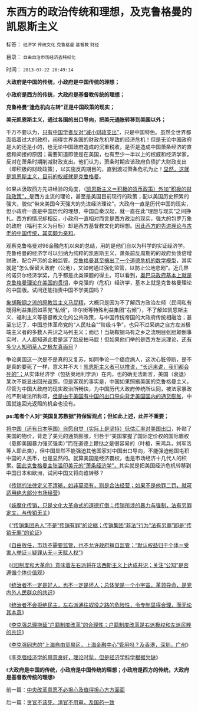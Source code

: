 # 东西方的政治传统和理想，及克鲁格曼的凯恩斯主义

标签： `经济学` `传统文化` `克鲁格曼` `基督教` `财经` 

目录： `自由自治市场经济去特权化`

时间： `2013-07-22 20:49:14`

**大政府是中国的传统，小政府是中国传统的理想；**

**小政府是西方的传统，大政府是基督教传统的理想；**

**克鲁格曼“逢危机向左转”正是中国政策的现实；**

**美元凯恩斯主义，通过各国的出口导向，把美元通胀转移到美国以外；**



千万不要以为，[只有中国学者反对“减小财政支出”](../../../2013/3/4/对国五条的民粹反扑，是对政策意志的考验.md)，只是中国特色。虽然全世界都面临着过大的政府，闹得世界各国的财政危机导致的经济危机！但是无论中国政府是大的还是小的，也无论中国政府造成的沉重税收，是否是造成中国萧条经济的直接和间接的原因；需要知道即使是在美国，也有至少一半以上的权威和经济学家，反对在萧条时期削减财政支出。他们认为，萧条时期应该政府负债扩大财政支出（即积极的财政政策），以实施反周期目的，直到渡过萧条危机为止！[显然，这就是凯恩斯主义，目前的权威就是克鲁格曼](../../../2013/2/8/影子银行！虚心学习西方左派的理论创新，青出于蓝！.md)。

如果从汲取西方先进经验的角度，（[凯恩斯主义＝积极的货币政策）外加“积极的财政政策”，](../../../2013/4/15/朝野民粹倒行逆施的共识，火上浇油的灾难.md)是西方主流的理论，甚至是美国目前现行的政策；配以美国历史积累的强大，貌似“带来美国今天强大的先进经济理论”。大政府一直是历代中国的现实，但小政府一直是中国历代的理想，中国自秦汉起，就一直在此“理想与现实”之间挣扎。西方的情况却相反，小政府一直相对而言是西方政治的现实，强大的包罗万象的政府（福利主义为目标）却是西方基督教文化的理想。[因此西方的先进理论与古老的中国传统，其实颇为亲和](../../../2010/6/29/克鲁格曼和心脏病的中国式疗法.md)。

观察克鲁格曼对98金融危机以来的总结，用的是他们自以为科学的实证经济学。克鲁格曼的经济学可以归纳为纯粹的凯恩斯主义，萧条前反周期的的政府负债倍增财政，配合严厉的金融监管。[克鲁格曼甚至搞出了一个道德危机的数学模型](../../../2011/12/8/中世纪道德经济学的通往奴役之路.md)，其实就是“怎么保留大政府（公地），又如何通过强化监管，以防止公地悲剧”。近几界的诺贝尔经济学奖，几乎都是此类课题的得主。可以看到，[奥巴马政府基本上就是克鲁格曼理论在美国的贯彻](../../../2010/7/14/美国赤字和医保的共和民主两党，和克鲁格曼.md)，李克强的（危机）经济学，基本上就是克鲁格曼理论的中国版。试问还能指责中国不学美国吗？

[象胡鞍钢之流的原教旨主义马屁精](../../../2013/7/20/统治者不会拒绝民主，但通往奴役之路的可能性极大.md)，大概只是因为不了解西方政治左倾（民间私有既得利益集团如茶党“私倾”，华尔街等特殊利益集团“右倾”），不了解如凯恩斯主义、福利主义等基督教文化的公共政策，与中国传统帝国的大政府传统相融洽；甚至忘记了，中国总体革命党的“人民社会”“阶级斗争”，也只不过采纳之自方左派极端主义者的多数人共识之马列主义；而已！当胡鞍钢乌有之乡之流明目张胆颠倒事实时，人人都知道此君是涎了脸皮拍马屁！但如果他们举的是西方左派理论，[还有多少人知稻草人之极左真面目](../../../2013/5/4/美国芝加哥学派的“稻草人反水，背后插一刀”.md)？

争论美国这一次是不是真的又复苏，如同争论一个癌症病人，这次心脏停断，是不是真的要死了一样，意义并不大！[凯恩斯主义者可以推说，“长远来说，我们都会死的”；](../../../2012/1/7/“选择命运盒子的技术”和“打破命运盒子的科学”.md)从实体经济学（包括奥地利学派）在内，也的确无法断言，美国（衰退）某次不能显出回光返照。但是客观的事实是，中国如果照搬美国的克鲁格曼主义，尽管为中国大政府的现实政治所畅快，为中国历代大政府传统所认同，被法家暴政的严刑峻法所称颂，[但是由于美国有中国的出口导向背走美国国内的通货膨胀](../../../2007/11/26/中国以超出历史所有战争损失的代价背走了世界通胀.md)，中国就连回光返照的机会也没有。

**ps:笔者个人对“美国复苏数据”持保留观点；但如此上述，此并不重要**；

[将中国（还有日本等国）自愿自觉（实际上是坚持）低估汇率对美国出口](../../../2009/5/14/诺奖资本学家克鲁格曼先生尴尬中国周.md)，补贴了美国的物价，背走了美元的通货膨胀，归咎于“美国掌握了国际定价权的国际霸权（意即美国暴力强买强卖）”而在道德上鞭挞之是很容易的（叶檀，宋鸿兵，刘军洛等人即此类），但中国显然不能强迫其他国家对中国出口导向，不能强迫他国屯积中国的人民币，也是显然的。就算美国是经济霸权，也是市场经济十几代人的积累。[因此克鲁格曼主张滥印美元的“萧条经济学”，](../../../2010/7/16/克鲁格曼示范大师级诡辩.md)其实就是把美国经济危机转移到中国日本和欧洲，试问中国又将向谁转移？

《[传销的法律定义不清晰，如非莫须有，则是合法经营；如果不是他罪二罚，就可适用绝大部分市场经营](../../../2013/7/18/传销之罪莫须有，或他罪二罚，或指合法商业.md)》

《[妖魔化传销，只是文化大革命式的道德打倒；传销所涉的暴力与强制，法有另罪定文，与传销无关](../../../2013/7/18/民主即“私相授受的权力神圣不可侵犯”.md)》

《[“传销集团杀人”不是“传销有罪”的论据；传销集团“非法”行为“法有另罪”即是“传销无罪”的论证](../../../2013/7/18/东莞传销杀人的罪与罚及传销内幕.md)》

《[自由放任，市场不需要监管，也不允许政府擅自监管；“默认权益归于个体＝受害人举证＝疑罪从无＝天赋人权”](../../../2013/7/19/自由放任和政府监管的各自前提，兼谈薛兆丰与叶檀的共识.md)》

《[《旧制度和大革命》意味着左右派将在法西斯主义上达成共识；关注“公知”是否遵循个体价值观](../../../2013/7/19/《旧制度和大革命》,左右派在法西斯主义上的共识.md)》

《[统治者不一定是好人，也不一定是坏人；总体党是一个小宇宙，革领导命，是党内外人民群众的共识](../../../2013/7/19/咱国公知“五四革命思想”的不完全进化.md)》

《[统治者不会拒绝民主，左右派通往奴役之路的危险性，令专制显得合理，而无论其本意](../../../2013/7/20/统治者不会拒绝民主，但通往奴役之路的可能性极大.md)》

《[李克强总理拖延“户籍制度改革”的合理性；户籍制度改革是右派极权和左派民粹的共识](../../../2013/7/20/“拖延户籍制度改革”的合理性，“户籍制度改革”岂止无红利！.md)》

《[李克强同志的“上海自由贸易区，上海金融中心”管用吗？及香港，深圳，广州](../../../2013/7/21/上海自由贸易区未必如愿，香港上海深圳的百年兴衰规律；.md)》

《[李克强经济学的用意良好，理论时髦，但是经济学科学根据欠缺](../../../2013/7/21/中央改革意愿不必担心及值得担心方方面面.md)》

《**大政府是中国的传统，小政府是中国传统的理想；小政府是西方的传统，大政府是基督教传统的理想**》



前一篇：[中央改革意愿不必担心及值得担心方方面面](../../../2013/7/21/中央改革意愿不必担心及值得担心方方面面.md)

后一篇：[贪官不该死，清官不用审，及国药一致](../../../2013/7/22/贪官不该死，清官不用审，及国药一致.md)